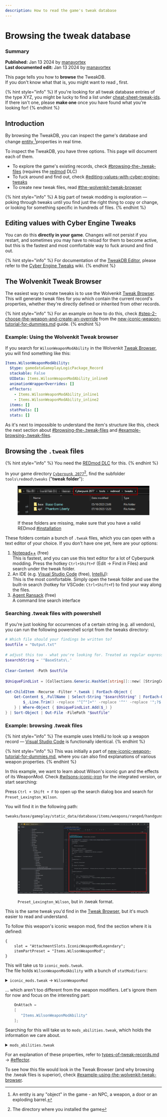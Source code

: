 ```yaml
---
description: How to read the game's tweak database
---
```


# Browsing the tweak database

### Summary

**Published:** Jan 13 2024 by [manavortex](https://app.gitbook.com/u/NfZBoxGegfUqB33J9HXuCs6PVaC3 "mention")\
**Last documented edit:** Jan 13 2024 by [manavortex](https://app.gitbook.com/u/NfZBoxGegfUqB33J9HXuCs6PVaC3 "mention")

This page tells you how to **browse** the TweakDB. \
If you don't know what that is, you might want to read [.](./ "mention") first.

{% hint style="info" %}
If you're looking for all tweak database entries of the type XYZ, you might be lucky to find a list under [cheat-sheet-tweak-ids](../../references-lists-and-overviews/cheat-sheet-tweak-ids/ "mention"). If there isn't one, please **make one** once you have found what you're looking for!
{% endhint %}

## Introduction

By browsing the TweakDB, you can inspect the game's database and change [entity ](#user-content-fn-1)[^1]properties in real time.&#x20;

To inspect the TweakDB, you have three options. This page will document each of them.

* To explore the game's existing records, check [#browsing-the-.tweak-files](browsing-the-tweak-database.md#browsing-the-.tweak-files "mention") (requires the [redmod](../../../for-mod-users/users-modding-cyberpunk-2077/redmod/ "mention") DLC)
* To fuck around and find out, check [#editing-values-with-cyber-engine-tweaks](browsing-the-tweak-database.md#editing-values-with-cyber-engine-tweaks "mention")
* To create new tweak files, read [#the-wolvenkit-tweak-browser](browsing-the-tweak-database.md#the-wolvenkit-tweak-browser "mention")

{% hint style="info" %}
A big part of tweak modding is exploration — poking through tweaks until you find just the right thing to copy or change, or looking for something specific in hundreds of files.&#x20;
{% endhint %}

## Editing values with Cyber Engine Tweaks

You can do this **directly in your game**. Changes will not persist if you restart, and sometimes you may have to reload for them to become active, but this is the fastest and most comfortable way to fuck around and find out.

{% hint style="info" %}
For documentation of the [TweakDB Editor](https://app.gitbook.com/s/-MP5jWcLZLbbbzO-\_ua1-887967055/console/usage-1 "mention"), please refer to the [Cyber Engine Tweaks](https://app.gitbook.com/o/-MP5ijqI11FeeX7c8-N8/s/-MP5jWcLZLbbbzO-\_ua1-887967055/ "mention") wiki.
{% endhint %}

## The Wolvenkit Tweak Browser

The easiest way to create tweaks is to use the Wolvenkit [Tweak Browser](https://app.gitbook.com/s/-MP\_ozZVx2gRZUPXkd4r/wolvenkit-app/editor/tweak-browser "mention"). This will generate tweak files for you which contain the current record's properties, whether they're directly defined or inherited from other records.

{% hint style="info" %}
For an example on how to do this, check [#step-2-choose-the-weapon-and-create-an-override](../../../modding-guides/items-equipment/adding-new-items/weapons/new-iconic-weapon-tutorial-for-dummies.md#step-2-choose-the-weapon-and-create-an-override "mention") from the [new-iconic-weapon-tutorial-for-dummies.md](../../../modding-guides/items-equipment/adding-new-items/weapons/new-iconic-weapon-tutorial-for-dummies.md "mention") guide.
{% endhint %}

### Example: Using the Wolvenkit Tweak browser

If you search for `WilsonWeaponModAbility` in the Wolvenkit [Tweak Browser](https://app.gitbook.com/s/-MP\_ozZVx2gRZUPXkd4r/wolvenkit-app/editor/tweak-browser "mention"), you will find something like this:

```yaml
Items.WilsonWeaponModAbility:
  $type: gamedataGameplayLogicPackage_Record
  stackable: False
  UIData: Items.WilsonWeaponModAbility_inline0
  animationWrapperOverrides: []
  effectors:
    - Items.WilsonWeaponModAbility_inline1
    - Items.WilsonWeaponModAbility_inline2
  items: []
  statPools: []
  stats: []
```

As it's next to impossible to understand the item's structure like this, check the next section about [#browsing-the-.tweak-files](browsing-the-tweak-database.md#browsing-the-.tweak-files "mention") and [#example-browsing-.tweak-files](browsing-the-tweak-database.md#example-browsing-.tweak-files "mention").

## Browsing the `.tweak` files

{% hint style="info" %}
You need the [REDmod DLC](../../../for-mod-users/users-modding-cyberpunk-2077/redmod/#installation) for this.
{% endhint %}

In your game directory  [`Cyberpunk 2077`](#user-content-fn-2)[^2], find the subfolder `tools\redmod\tweaks` ("**tweak folder**"):

<figure><img src="../../../.gitbook/assets/browsing_tweak_files.png" alt=""><figcaption><p>If these folders are missing, make sure that you have a valid REDmod <a data-mention href="../../../for-mod-users/users-modding-cyberpunk-2077/redmod/#installation">#installation</a></p></figcaption></figure>

These folders contain a bunch of `.tweak` files, which you can open with a text editor of your choice. If you don't have one yet, here are your options:

1. [Notepad++](https://notepad-plus-plus.org/downloads/) (free)\
   This is fastest, and you can use this text editor for a lot of Cyberpunk modding. Press the hotkey `Ctrl+Shift+F` (Edit -> Find in Files) and search under the tweak folder.
2. An IDE (e.g. [Visual Studio Code](https://code.visualstudio.com/download) (free), [IntelliJ](https://www.jetbrains.com/idea/download/)):\
   This is the most comfortable. Simply open the tweak folder and use the built-in search (hotkey for VSCode: `Ctrl+Shift+F`) to find your way along the files.
3. [Agent Ransack](https://www.mythicsoft.com/agentransack/) (free)\
   A command line search interface

### Searching .tweak files with powershell

If you're just looking for occurrences of a certain string (e.g. all vendors), you can run the following powershell script from the tweaks directory:

```powershell
# Which file should your findings be written to?
$outfile = "Output.txt"

# adjust this too - what you're looking for. Treated as regular expression
$searchString = '"BaseStats\.'

Clear-Content -Path $outfile

$UniqueFindList = [Collections.Generic.HashSet[string]]::new( [StringComparer]::InvariantCultureIgnoreCase )

Get-ChildItem -Recurse -Filter *.tweak | ForEach-Object {
	Get-Content $_.FullName | Select-String "$searchString" | ForEach-Object {
		$_.Line.Trim() -replace '^[^"]+"' -replace '^"' -replace '";?$' -replace '",.*$'
	} | Where-Object { $UniqueFindList.Add($_) }
} | Sort-Object | Out-File -FilePath "$outfile"


```

### Example: browsing .tweak files

{% hint style="info" %}
The example uses IntelliJ to look up a weapon record — [Visual Studio Code](https://code.visualstudio.com/download) is functionally identical.&#x20;
{% endhint %}

{% hint style="info" %}
This was initially a part of [new-iconic-weapon-tutorial-for-dummies.md](../../../modding-guides/items-equipment/adding-new-items/weapons/new-iconic-weapon-tutorial-for-dummies.md "mention"), where you can also find explanations of various weapon properties.&#x20;
{% endhint %}

In this example, we want to learn about Wilson's iconic gun and the effects of its WeaponMod. Check [#wilsons-iconic-iron](../../../modding-guides/items-equipment/adding-new-items/weapons/new-iconic-weapon-tutorial-for-dummies.md#wilsons-iconic-iron "mention") for the integrated version, or start searching:

Press `Ctrl + Shift + F` to open up the search dialog box and search for `Preset_Lexington_Wilson`.

You will find it in the following path:

```
tweaks/base/gameplay/static_data/database/items/weapons/ranged/handguns/lexington/preset_base_lexington.tweak
```

<figure><img src="../../../.gitbook/assets/image (189).png" alt=""><figcaption><p><code>Preset_Lexington_Wilson</code>, but in .tweak format.</p></figcaption></figure>

This is the same tweak you'd find in the [Tweak Browser](https://app.gitbook.com/s/-MP\_ozZVx2gRZUPXkd4r/wolvenkit-app/editor/tweak-browser), but it's much easier to read and understand.

To follow this weapon's iconic weapon mod, find the section where it is defined:

```
{
    slot = "AttachmentSlots.IconicWeaponModLegendary";
    itemPartPreset = "Items.WilsonWeaponMod";
}
```

This will take us to `iconic_mods.tweak`. \
The file holds `WilsonWeaponModAbility` with a bunch of `statModifiers`:&#x20;

<details>

<summary><code>iconic_mods.tweak</code> -> <code>WilsonWeaponMod</code> </summary>

```swift
WilsonWeaponMod : IconicWeaponModBase
{
    OnAttach = 
    [
       "Items.WilsonWeaponModAbility"
    ];
    statModifiers += 
    [
       {
          statType = "BaseStats.ReloadTimeBonus";
          modifierType = "Additive";
          value = -0.1f;
       } : ConstantStatModifier, 
       {
          statType = "BaseStats.RecoilKickMin";
          modifierType = "Multiplier";
          value = 0.8f;
       } : ConstantStatModifier, 
       {
          statType = "BaseStats.RecoilKickMax";
          modifierType = "Multiplier";
          value = 0.8f;
       } : ConstantStatModifier, 
       {
          statType = "BaseStats.SpreadDefaultX";
          modifierType = "Multiplier";
          value = 0.66f;
       } : ConstantStatModifier, 
       {
          statType = "BaseStats.SpreadMaxX";
          modifierType = "Multiplier";
          value = 0.66f;
       } : ConstantStatModifier, 
       {
          statType = "BaseStats.HitDismembermentFactor";
          modifierType = "Multiplier";
          value = 3f;
       } : ConstantStatModifier, 
       {
          statType = "BaseStats.HitWoundsFactor";
          modifierType = "Multiplier";
          value = 3.f;
       } : ConstantStatModifier, 
       {
          statType = "BaseStats.EffectiveRange";
          modifierType = "Multiplier";
          value = 0.75;
       } : ConstantStatModifier
    ];
    buyPrice = [];
    sellPrice = [];
}
```



</details>

… which aren't too different from the weapon modifiers. Let's ignore them for now and focus on the interesting part:

```swift
    OnAttach = 
    [
       "Items.WilsonWeaponModAbility"
    ];
```

Searching for this will take us to `mods_abilities.tweak`, which holds the information we care about.

<details>

<summary><code>mods_abilities.tweak</code></summary>

```
WilsonWeaponModAbility : IconicWeaponModAbilityBase
{
    UIData = 
    {
       iconPath = "ability_offensive";
       localizedDescription = "LocKey#50743";
    };
    effectors = 
    [
       {
          prereqRecord = "Prereqs.ProcessHitTriggered";
          percentMult = 0.25f;
          unitThreshold = 10f;
       } : MultiplyDamageWithVelocity, 
       {
          prereqRecord = "Perks.IsHitQuickMelee";
          value = 1.5f;
       } : MultiplyDamage
    ];
}
```



</details>

For an explanation of these properties, refer to [types-of-tweak-records.md](types-of-tweak-records.md "mention") -> [#effector](types-of-tweak-records.md#effector "mention").

To see how this file would look in the Tweak Browser (and why browsing the .tweak files is superior), check [#example-using-the-wolvenkit-tweak-browser](browsing-the-tweak-database.md#example-using-the-wolvenkit-tweak-browser "mention").

[^1]: An entity is any "object" in the game - an NPC, a weapon, a door or an exploding barrel.

[^2]: The directory where you installed the game
